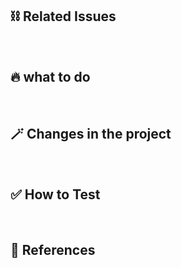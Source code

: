 ## ⛓️ Related Issues


<br/>

## 🔥 what to do


<br/>

## 🪄 Changes in the project


<br/>

## ✅ How to Test


<br/>

## 👀 References

